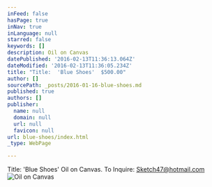 ```yaml
---
inFeed: false
hasPage: true
inNav: true
inLanguage: null
starred: false
keywords: []
description: Oil on Canvas
datePublished: '2016-02-13T11:36:13.064Z'
dateModified: '2016-02-13T11:36:05.234Z'
title: "Title:  'Blue Shoes'  $500.00"
author: []
sourcePath: _posts/2016-01-16-blue-shoes.md
published: true
authors: []
publisher:
  name: null
  domain: null
  url: null
  favicon: null
url: blue-shoes/index.html
_type: WebPage

---
```

Title:  'Blue Shoes'  Oil on Canvas.  To Inquire:  Sketch47@hotmail.com
![Oil on Canvas](https://s3-us-west-2.amazonaws.com/the-grid-img/p/ec37a755e5beda6f7cfb60413c19edd7519432aa.jpg)